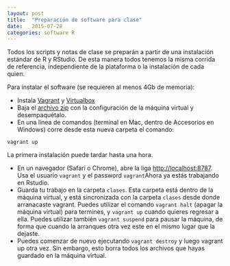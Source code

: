 ```yaml
---
layout: post
title:  "Preparación de software para clase"
date:   2015-07-28 
categories: software R
---
```


Todos los scripts y notas de clase se preparán a partir de una instalación estándar de R y RStudio. De esta manera todos tenemos la misma corrida de referencia, independiente de la plataforma o la instalación de cada quien. 

Para instalar el software (se requieren al menos 4Gb de memoria):

- Instala [Vagrant](https://www.vagrantup.com) y [Virtualbox](https://www.virtualbox.org)
- Baja el [archivo zip](https://dl.dropboxusercontent.com/u/161342/ae2015/aprendizaje_estadistico_2015_vagrant.zip?dl=1) con la configuración de la máquina virtual y 
desempaquétalo.
- En una línea de comandos (terminal en Mac, dentro de Accesorios en Windows) corre desde esta nueva carpeta el comando:
```
vagrant up
```
La primera instalación puede tardar hasta una hora.
- En un navegador (Safari o Chrome), abre la liga [http://localhost:8787](http://localhost:8787). Usa el usuario `vagrant` y el password `vagrant`Ahora ya estás trabajando en Rstudio.
- Guarda tu trabajo en la carpeta  `clases`. Esta carpeta está dentro de la máquina virtual,
y está sincronizada con la carpeta `clases` desde donde arranacaste vagrant. Puedes utilizar
el comando `vagrant halt` (apagar la máquina virtual) para termines, y `vagrant up` cuando quieres regresar a ella. Puedes utilizar también `vagrant suspend` para pausar la máquina, de forma que cuando la arranques otra
vez este en el mismo lugar que la dejaste.
- Puedes comenzar de nuevo ejecutando `vagrant destroy` y luego vagrant up otra vez. Sin embargo, esto
borra todos los archivos que hayas guardado en la máquina virtual.
